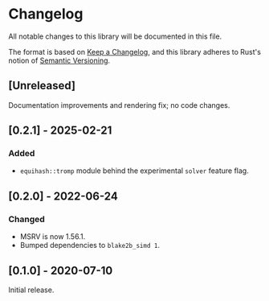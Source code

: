 # Changelog
All notable changes to this library will be documented in this file.

The format is based on [Keep a Changelog](https://keepachangelog.com/en/1.0.0/),
and this library adheres to Rust's notion of
[Semantic Versioning](https://semver.org/spec/v2.0.0.html).

## [Unreleased]

Documentation improvements and rendering fix; no code changes.

## [0.2.1] - 2025-02-21
### Added
- `equihash::tromp` module behind the experimental `solver` feature flag.

## [0.2.0] - 2022-06-24
### Changed
- MSRV is now 1.56.1.
- Bumped dependencies to `blake2b_simd 1`.

## [0.1.0] - 2020-07-10
Initial release.
